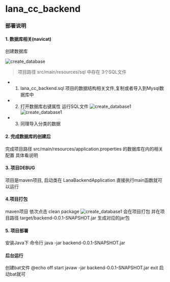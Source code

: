 # lana_cc_backend
### 部署说明
#### 1. 数据库相关(navicat)
创建数据库 

![create_database](./create_database.png)

> 项目路径 src/main/resources/sql 中存在 3个SQL文件 
 * 1. lana_cc_backend.sql 项目的数据结构相关文件,复制或者导入到Mysql数据库中
 * 2. 打开数据库右键属性 运行SQL文件
 ![create_database1](./sql1.png)
 ![create_database1](./sql2.png)
 * 3. 同理导入分类的数据
 
 #### 2. 完成数据库的创建后
 完成项目路径 src/main/resources/application.properties 的数据库在内的相关配置 具体看说明
 
 #### 3. 项目DEBUG
 项目是maven项目, 启动类在 LanaBackendApplication 直接执行main函数就可以运行
 
 #### 4.项目打包
 maven项目
 依次点击 clean package
  ![create_database1](./lana-maven.png)
  会在项目打包 并在项目路径 target/backend-0.0.1-SNAPSHOT.jar 生成对应的jar包
  
  #### 5. 项目部署
  安装Java下 命令行 java -jar backend-0.0.1-SNAPSHOT.jar
  
  #### 后台运行
  创建bat文件
  @echo off
  start javaw -jar backend-0.0.1-SNAPSHOT.jar
  exit
  启动bat就可
 
  
